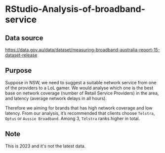 # RStudio-Analysis-of-broadband-service

## Data source 
https://data.gov.au/data/dataset/measuring-broadband-australia-report-15-dataset-release

## Purpose
Suppose in NSW, we need to suggest a suitable network service from one of the providers to a LoL gamer.
We would analyse which one is the best base on network coverage (number of Retail Service Providers) in the area, and latency (average network delays in all hours).

Therefore we aiming for brands that has high network coverage and low latency. From our analysis, it’s recommended that clients choose `Telstra`, `Optus` or `Aussie Broadband`. Among 3, `Telstra` ranks higher in total.

## Note
This is 2023 and it's not the latest data.
